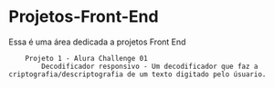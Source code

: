 # Projetos-Front-End
Essa é uma área dedicada a projetos Front End

        Projeto 1 - Alura Challenge 01
            Decodificador responsivo - Um decodificador que faz a criptografia/descriptografia de um texto digitado pelo úsuario.
